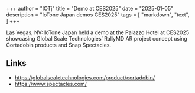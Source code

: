 +++
author = "IOTj"
title = "Demo at CES2025"
date = "2025-01-05"
description = "IoTone Japan demos CES2025"
tags = [
    "markdown",
    "text",
]
+++

Las Vegas, NV: IoTone Japan held a demo at the Palazzo Hotel at CES2025 showcasing Global Scale Technologies’ RallyMD AR project concept using Cortadobin products and Snap Spectacles.

## Links

- https://globalscaletechnologies.com/product/cortadobin/
- https://www.spectacles.com/